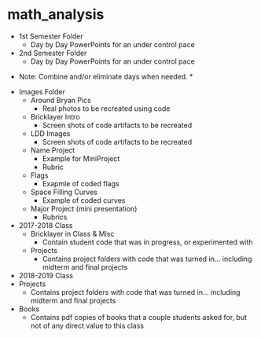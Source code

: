 # math_analysis

- 1st Semester Folder
  - Day by Day PowerPoints for an under control pace
- 2nd Semester Folder
  - Day by Day PowerPoints for an under control pace

* Note: Combine and/or eliminate days when needed. *

- Images Folder
  - Around Bryan Pics
    - Real photos to be recreated using code
  - Bricklayer Intro
    - Screen shots of code artifacts to be recreated
  - LDD Images
    - Screen shots of code artifacts to be recreated
  - Name Project
    - Example for MiniProject
    - Rubric
  - Flags
    - Exapmle of coded flags
  - Space Filling Curves
    - Example of coded curves
  - Major Project (mini presentation)
    - Rubrics
- 2017-2018 Class
  - Bricklayer in Class & Misc
    - Contain student code that was in progress, or experimented with
  - Projects
    - Contains project folders with code that was turned in... including midterm and final projects
- 2018-2019 Class
 - Projects
    - Contains project folders with code that was turned in... including midterm and final projects
- Books 
  - Contains pdf copies of books that a couple students asked for, but not of any direct value to this class
